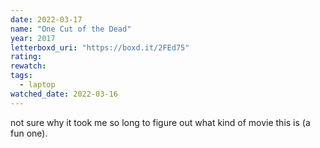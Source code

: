 ```yaml
---
date: 2022-03-17
name: "One Cut of the Dead"
year: 2017
letterboxd_uri: "https://boxd.it/2FEd75"
rating: 
rewatch: 
tags:
  - laptop
watched_date: 2022-03-16
---
```


not sure why it took me so long to figure out what kind of movie this is (a fun one).
